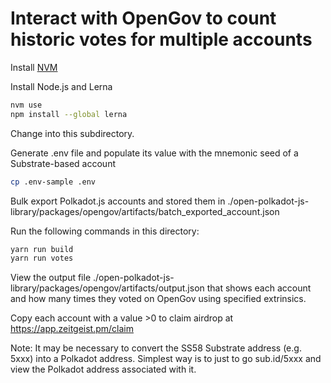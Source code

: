 # Interact with OpenGov to count historic votes for multiple accounts

Install [NVM](https://github.com/nvm-sh/nvm?tab=readme-ov-file#install--update-script)

Install Node.js and Lerna
```bash
nvm use
npm install --global lerna
```

Change into this subdirectory.

Generate .env file and populate its value with the mnemonic seed of a Substrate-based account
```bash
cp .env-sample .env
```

Bulk export Polkadot.js accounts and stored them in ./open-polkadot-js-library/packages/opengov/artifacts/batch_exported_account.json

Run the following commands in this directory:
```bash
yarn run build
yarn run votes
```

View the output file ./open-polkadot-js-library/packages/opengov/artifacts/output.json that shows each account and how many times they voted on OpenGov using specified extrinsics.

Copy each account with a value >0 to claim airdrop at https://app.zeitgeist.pm/claim

Note: It may be necessary to convert the SS58 Substrate address (e.g. 5xxx) into a Polkadot address. Simplest way is to just to go sub.id/5xxx and view the Polkadot address associated with it.
